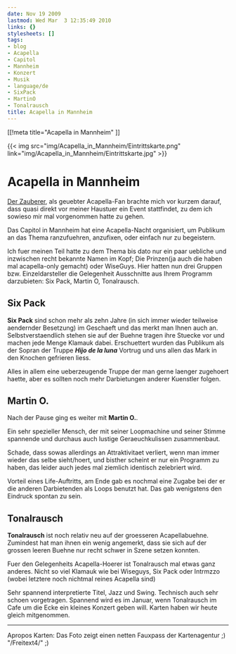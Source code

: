 ```yaml
---
date: Nov 19 2009
lastmod: Wed Mar  3 12:35:49 2010
links: {}
stylesheets: []
tags:
- blog
- Acapella
- Capitol
- Mannheim
- Konzert
- Musik
- language/de
- SixPack
- MartinO
- Tonalrausch
title: Acapella in Mannheim
---
```

[[!meta title="Acapella in Mannheim" ]]

{{< img src="img/Acapella_in_Mannheim/Eintrittskarte.png" link="img/Acapella_in_Mannheim/Eintrittskarte.jpg" >}}
# Acapella in Mannheim

[Der Zauberer](http://www.rince.de/), als geuebter Acapella-Fan  brachte mich vor kurzem darauf, dass quasi direkt vor meiner Haustuer ein Event stattfindet, zu dem ich sowieso mir mal vorgenommen hatte zu gehen.

Das Capitol in Mannheim hat eine Acapella-Nacht organisiert, um Publikum an das Thema ranzufuehren, anzufixen, oder einfach nur zu begeistern.

Ich fuer meinen Teil hatte zu dem Thema bis dato nur ein paar uebliche und inzwischen recht bekannte Namen im Kopf; Die Prinzen(ja auch die haben mal acapella-only gemacht) oder WiseGuys. Hier hatten nun drei Gruppen bzw. Einzeldarsteller die Gelegenheit Ausschnitte aus Ihrem Programm darzubieten: Six Pack, Martin O,  Tonalrausch.

## Six Pack

**Six Pack** sind schon mehr als zehn Jahre (in sich immer wieder teilweise aendernder Besetzung) im Geschaeft  und das merkt man Ihnen auch an. Selbstverstaendlich stehen sie auf der Buehne tragen ihre Stuecke vor und machen jede Menge Klamauk dabei. 
Erschuettert wurden das Publikum als der Sopran der Truppe ***Hijo de la luna*** Vortrug und uns  allen das Mark in den Knochen gefrieren liess. 

Alles in allem eine ueberzeugende Truppe der man gerne laenger zugehoert haette, aber es sollten noch mehr Darbietungen anderer Kuenstler folgen.



## Martin O.

Nach der Pause ging es weiter mit **Martin O.**.

Ein sehr spezieller Mensch, der mit seiner Loopmachine und seiner Stimme spannende und durchaus auch lustige Geraeuchkulissen zusammenbaut.

Schade, dass sowas allerdings an Attraktivitaet verliert, wenn man immer wieder das selbe sieht/hoert, und bisther scheint er nur ein
Programm zu haben, das leider auch jedes mal ziemlich identisch zelebriert wird.

Vorteil eines Life-Auftritts, am Ende gab es nochmal eine Zugabe bei der er die anderen Darbietenden als Loops benutzt hat. Das gab wenigstens den Eindruck spontan zu sein.


## Tonalrausch

**Tonalrausch** ist noch relativ neu auf der groesseren Acapellabuehne. Zumindest hat man ihnen ein wenig angemerkt, dass sie sich auf der grossen leeren Buehne nur recht schwer in Szene setzen konnten.

Fuer den Gelegenheits Acapella-Hoerer ist Tonalrausch mal etwas ganz anderes. Nicht so viel Klamauk wie bei Wiseguys, Six Pack oder Intrmzzo (wobei letztere noch nichtmal reines Acapella sind)

Sehr spannend interpretierte Titel, Jazz und Swing. Technisch auch sehr schoen vorgetragen. Spannend wird es im Januar, wenn Tonalrausch im Cafe um die Ecke ein kleines Konzert geben will. Karten haben wir heute gleich mitgenommen.

----

Apropos Karten: Das Foto zeigt einen netten Fauxpass der Kartenagentur ;) "/Freitext4/" ;)





